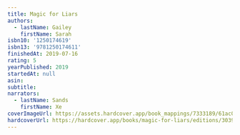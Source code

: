 ```yaml
---
title: Magic for Liars
authors:
  - lastName: Gailey
    firstName: Sarah
isbn10: '1250174619'
isbn13: '9781250174611'
finishedAt: 2019-07-16
rating: 5
yearPublished: 2019
startedAt: null
asin:
subtitle:
narrators:
  - lastName: Sands
    firstName: Xe
coverImageUrl: https://assets.hardcover.app/book_mappings/7333189/61ac08b520a57a5dc4a940eb5e1c18ffad299de1.jpeg
hardcoverUrl: https://hardcover.app/books/magic-for-liars/editions/30399448
---
```

